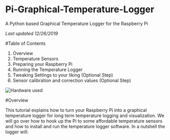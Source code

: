 # Pi-Graphical-Temperature-Logger
A Python based Graphical Temperature Logger for the Raspberry Pi

_Last updated 12/26/2019_

#Table of Contents

1. Overview
1. Temperature Sensors
1. Preparing your Raspberry Pi
1. Running the Temperature Logger
1. Tweaking Settings to your liking (Optional Step)
1. Sensor calibration and correction values (Optional Step)

![Hardware used](https://github.com/MarkusJochim/master/Pi-Graphical-Temperature-Logger/images/Hardware.jpg)

#Overview

This tutorial explains how to turn your Raspberry Pi into a graphical temperature logger for long term temperature logging and visualization. We will go over how to hook up the Pi to some affordable temperature sensors and how to install and run the temperature logger software.
In a nutshell the logger will:
